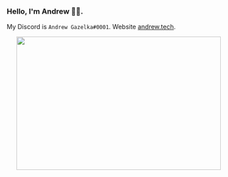 ### Hello, I'm Andrew 👋🏼. 

My Discord is `Andrew Gazelka#0001`. Website [andrew.tech](https://andrew.tech/).

<p align="center">
  <img width="460" height="300" src="https://streak-stats.demolab.com/?user=andrewgazelka&theme=transparent">
</p>
